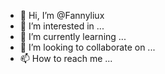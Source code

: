 - 👋 Hi, I’m @Fannyliux
- 👀 I’m interested in ...
- 🌱 I’m currently learning ...
- 💞️ I’m looking to collaborate on ...
- 📫 How to reach me ...

<!---
Fannyliux/Fannyliux is a ✨ special ✨ repository because its `README.md` (this file) appears on your GitHub profile.
You can click the Preview link to take a look at your changes.
--->
